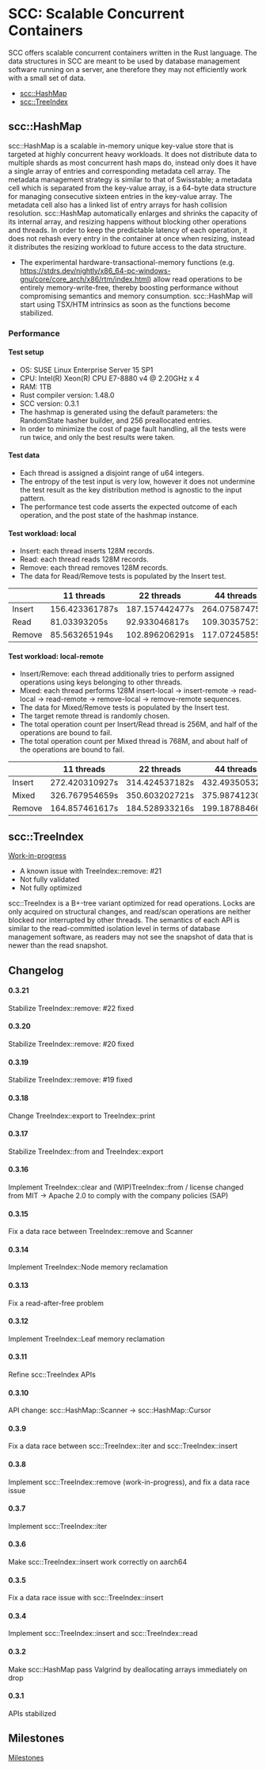 # SCC: Scalable Concurrent Containers

SCC offers scalable concurrent containers written in the Rust language. The data structures in SCC are meant to be used by database management software running on a server, ane therefore they may not efficiently work with a small set of data.

- [scc::HashMap](#hashmap)
- [scc::TreeIndex](#treeindex)

## scc::HashMap <a name="hashmap"></a>

scc::HashMap is a scalable in-memory unique key-value store that is targeted at highly concurrent heavy workloads. It does not distribute data to multiple shards as most concurrent hash maps do, instead only does it have a single array of entries and corresponding metadata cell array. The metadata management strategy is similar to that of Swisstable; a metadata cell which is separated from the key-value array, is a 64-byte data structure for managing consecutive sixteen entries in the key-value array. The metadata cell also has a linked list of entry arrays for hash collision resolution. scc::HashMap automatically enlarges and shrinks the capacity of its internal array, and resizing happens without blocking other operations and threads. In order to keep the predictable latency of each operation, it does not rehash every entry in the container at once when resizing, instead it distributes the resizing workload to future access to the data structure.

* The experimental hardware-transactional-memory functions (e.g. https://stdrs.dev/nightly/x86_64-pc-windows-gnu/core/core_arch/x86/rtm/index.html) allow read operations to be entirely memory-write-free, thereby boosting performance without compromising semantics and memory consumption. scc::HashMap will start using TSX/HTM intrinsics as soon as the functions become stabilized.

### Performance

#### Test setup
- OS: SUSE Linux Enterprise Server 15 SP1
- CPU: Intel(R) Xeon(R) CPU E7-8880 v4 @ 2.20GHz x 4
- RAM: 1TB
- Rust compiler version: 1.48.0
- SCC version: 0.3.1
- The hashmap is generated using the default parameters: the RandomState hasher builder, and 256 preallocated entries.
- In order to minimize the cost of page fault handling, all the tests were run twice, and only the best results were taken.

#### Test data
- Each thread is assigned a disjoint range of u64 integers.
- The entropy of the test input is very low, however it does not undermine the test result as the key distribution method is agnostic to the input pattern.
- The performance test code asserts the expected outcome of each operation, and the post state of the hashmap instance.

#### Test workload: local
- Insert: each thread inserts 128M records.
- Read: each thread reads 128M records.
- Remove: each thread removes 128M records.
- The data for Read/Remove tests is populated by the Insert test.

|        | 11 threads     | 22 threads     | 44 threads     | 88 threads     |
|--------|----------------|----------------|----------------|----------------|
| Insert | 156.423361787s | 187.157442477s | 264.075874751s | 463.032489985s |
| Read   | 81.03393205s   | 92.933046817s  | 109.303575217s | 137.802145824s |
| Remove | 85.563265194s  | 102.896206291s | 117.072458551s | 167.450069665s |

#### Test workload: local-remote
- Insert/Remove: each thread additionally tries to perform assigned operations using keys belonging to other threads.
- Mixed: each thread performs 128M insert-local -> insert-remote -> read-local -> read-remote -> remove-local -> remove-remote sequences.
- The data for Mixed/Remove tests is populated by the Insert test.
- The target remote thread is randomly chosen.
- The total operation count per Insert/Read thread is 256M, and half of the operations are bound to fail.
- The total operation count per Mixed thread is 768M, and about half of the operations are bound to fail.

|        | 11 threads     | 22 threads     | 44 threads     | 88 threads     |
|--------|----------------|----------------|----------------|----------------|
| Insert | 272.420310927s | 314.424537182s | 432.493505328s | 772.267595819s |
| Mixed  | 326.767954659s | 350.603202721s | 375.987412301s | 433.899012681s |
| Remove | 164.857461617s | 184.528933216s | 199.187884668s | 250.735616868s |

## scc::TreeIndex <a name="treeindex"></a>

[Work-in-progress](##milestones)
- A known issue with TreeIndex::remove: #21
- Not fully validated
- Not fully optimized

scc::TreeIndex is a B+-tree variant optimized for read operations. Locks are only acquired on structural changes, and read/scan operations are neither blocked nor interrupted by other threads. The semantics of each API is similar to the read-committed isolation level in terms of database management software, as readers may not see the snapshot of data that is newer than the read snapshot.

## Changelog

#### 0.3.21
Stabilize TreeIndex::remove: #22 fixed
#### 0.3.20
Stabilize TreeIndex::remove: #20 fixed
#### 0.3.19
Stabilize TreeIndex::remove: #19 fixed
#### 0.3.18
Change TreeIndex::export to TreeIndex::print
#### 0.3.17
Stabilize TreeIndex::from and TreeIndex::export
#### 0.3.16
Implement TreeIndex::clear and (WIP)TreeIndex::from / license changed from MIT -> Apache 2.0 to comply with the company policies (SAP)
#### 0.3.15
Fix a data race between TreeIndex::remove and Scanner
#### 0.3.14
Implement TreeIndex::Node memory reclamation
#### 0.3.13
Fix a read-after-free problem
#### 0.3.12
Implement TreeIndex::Leaf memory reclamation
#### 0.3.11
Refine scc::TreeIndex APIs
#### 0.3.10
API change: scc::HashMap::Scanner -> scc::HashMap::Cursor
#### 0.3.9
Fix a data race between scc::TreeIndex::iter and scc::TreeIndex::insert
#### 0.3.8
Implement scc::TreeIndex::remove (work-in-progress), and fix a data race issue
#### 0.3.7
Implement scc::TreeIndex::iter
#### 0.3.6
Make scc::TreeIndex::insert work correctly on aarch64
#### 0.3.5
Fix a data race issue with scc::TreeIndex::insert
#### 0.3.4
Implement scc::TreeIndex::insert and scc::TreeIndex::read
#### 0.3.2
Make scc::HashMap pass Valgrind by deallocating arrays immediately on drop
#### 0.3.1
APIs stabilized

## Milestones <a name="milestones"></a>

[Milestones](https://github.com/wvwwvwwv/scc/milestones)